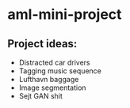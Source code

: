 # aml-mini-project

## Project ideas:
* Distracted car drivers
* Tagging music sequence
* Lufthavn baggage
* Image segmentation
* Sejt GAN shit
